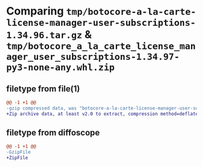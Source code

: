# Comparing `tmp/botocore-a-la-carte-license-manager-user-subscriptions-1.34.96.tar.gz` & `tmp/botocore_a_la_carte_license_manager_user_subscriptions-1.34.97-py3-none-any.whl.zip`

## filetype from file(1)

```diff
@@ -1 +1 @@
-gzip compressed data, was "botocore-a-la-carte-license-manager-user-subscriptions-1.34.96.tar", last modified: Thu May  2 01:01:33 2024, max compression
+Zip archive data, at least v2.0 to extract, compression method=deflate
```

## filetype from diffoscope

```diff
@@ -1 +1 @@
-GzipFile
+ZipFile
```

